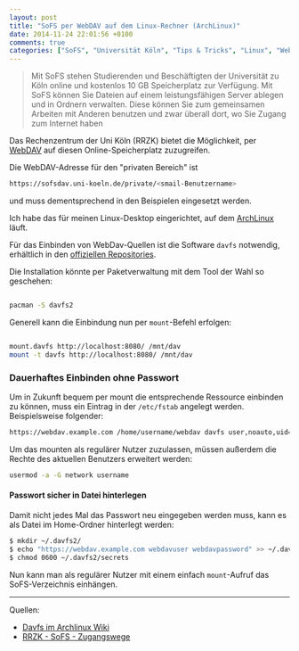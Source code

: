 ```yaml
---
layout: post
title: "SoFS per WebDAV auf dem Linux-Rechner (ArchLinux)"
date: 2014-11-24 22:01:56 +0100
comments: true
categories: ["SoFS", "Universität Köln", "Tips & Tricks", "Linux", "WebDAV", "Cloud", "Anleitung", "HowTo", "ArchLinux"]
---
```


> Mit SoFS stehen Studierenden und Beschäftigten der Universität zu Köln online und kostenlos 10 GB Speicherplatz zur Verfügung.
> Mit SoFS können Sie Dateien auf einem leistungsfähigen Server ablegen und in Ordnern verwal­ten. Diese können Sie zum gemeinsamen Arbeiten mit Anderen benutzen und zwar überall dort, wo Sie Zugang zum Internet haben

Das Rechenzentrum der Uni Köln (RRZK) bietet die Möglichkeit, per [WebDAV](https://de.wikipedia.org/wiki/WebDAV) auf diesen Online-Speicherplatz zuzugreifen.

Die WebDAV-Adresse für den "privaten Bereich" ist
``` bash
https://sofsdav.uni-koeln.de/private/<smail-Benutzername>
```
und muss dementsprechend in den Beispielen eingesetzt werden.

Ich habe das für meinen Linux-Desktop eingerichtet, auf dem [ArchLinux](https://archlinux.org) läuft.

Für das Einbinden von WebDav-Quellen ist die Software ```davfs``` notwendig, erhältlich in den [offiziellen Repositories](https://www.archlinux.org/packages/?name=davfs2).
<!--more-->
Die Installation könnte per Paketverwaltung mit dem Tool der Wahl so geschehen:
``` bash DAVfs installieren

pacman -S davfs2
```

Generell kann die Einbindung nun per ```mount```-Befehl erfolgen:
``` bash WebDAV-Ressourcen mit mount

mount.davfs http://localhost:8080/ /mnt/dav
mount -t davfs http://localhost:8080/ /mnt/dav
```

### Dauerhaftes Einbinden ohne Passwort
Um in Zukunft bequem per mount <Ordername> die entsprechende Ressource einbinden zu können, muss ein Eintrag in der ```/etc/fstab``` angelegt werden.
Beispielsweise folgender:

``` bash Eintrag in fstab
https://webdav.example.com /home/username/webdav davfs user,noauto,uid=username,file_mode=600,dir_mode=700 0 1
```

Um das mounten als regulärer Nutzer zuzulassen, müssen außerdem die Rechte des aktuellen Benutzers erweitert werden:
``` bash Nutzer zur Gruppe network hinzufügen
usermod -a -G network username
```

#### Passwort sicher in Datei hinterlegen
Damit nicht jedes Mal das Passwort neu eingegeben werden muss, kann es als Datei im Home-Ordner hinterlegt werden:

```bash davfs-Secrets in Datei hinterlegen
$ mkdir ~/.davfs2/
$ echo "https://webdav.example.com webdavuser webdavpassword" >> ~/.davfs2/secrets 
$ chmod 0600 ~/.davfs2/secrets
```

Nun kann man als regulärer Nutzer mit einem einfach ```mount```-Aufruf das SoFS-Verzeichnis einhängen.


***
Quellen:

- [Davfs im Archlinux Wiki](https://wiki.archlinux.org/index.php/Davfs)
- [RRZK - SoFS - Zugangswege](http://rrzk.uni-koeln.de/12274.html)
